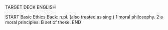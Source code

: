 TARGET DECK
ENGLISH

START
Basic
Ethics
Back: n.pl. (also treated as sing.) 1 moral philosophy. 2 a moral principles. B set of these.
END
